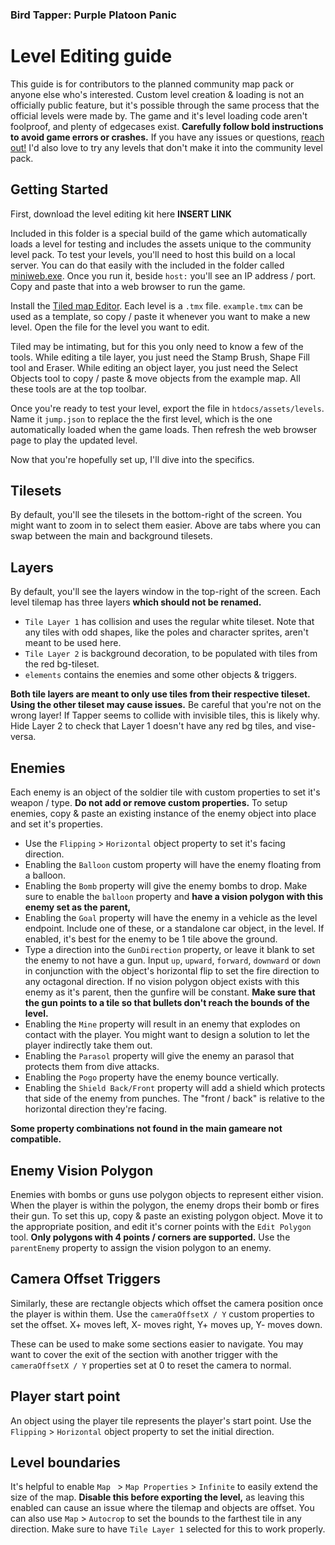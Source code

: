 ### Bird Tapper: Purple Platoon Panic
# Level Editing guide

This guide is for contributors to the planned community map pack or anyone else who's interested. Custom level creation & loading is not an officially public feature, but it's possible through the same process that the official levels were made by. The game and it's level loading code aren't foolproof, and plenty of edgecases exist. **Carefully follow bold instructions to avoid game errors or crashes.** If you have any issues or questions, [reach out!](https://www.newgrounds.com/pm/send/bobbyburt) I'd also love to try any levels that don't make it into the community level pack.

## Getting Started

First, download the level editing kit here **INSERT LINK**

Included in this folder is a special build of the game which automatically loads a level for testing and includes the assets unique to the community level pack. To test your levels, you'll need to host this build on a local server. You can do that easily with the included in the folder called [miniweb.exe](https://miniweb.sourceforge.net/). Once you run it, beside `host:` you'll see an IP address / port. Copy and paste that into a web browser to run the game.

Install the [Tiled map Editor](https://www.mapeditor.org/). Each level is a `.tmx` file. `example.tmx` can be used as a template, so copy / paste it whenever you want to make a new level. Open the file for the level you want to edit.

Tiled may be intimating, but for this you only need to know a few of the tools. While editing a tile layer, you just need the Stamp Brush, Shape Fill tool and Eraser. While editing an object layer, you just need the Select Objects tool to copy / paste & move objects from the example map. All these tools are at the top toolbar.

Once you're ready to test your level, export the file in `htdocs/assets/levels`. Name it `jump.json` to replace the the first level, which is the one automatically loaded when the game loads. Then refresh the web browser page to play the updated level.

Now that you're hopefully set up, I'll dive into the specifics.

## Tilesets

By default, you'll see the tilesets in the bottom-right of the screen. You might want to zoom in to select them easier. Above are tabs where you can swap between the main and background tilesets.

## Layers

By default, you'll see the layers window in the top-right of the screen. Each level tilemap has three layers **which should not be renamed.** 
- `Tile Layer 1` has collision and uses the regular white tileset. Note that any tiles with odd shapes, like the poles and character sprites, aren't meant to be used here.
- `Tile Layer 2` is background decoration, to be populated with tiles from the red bg-tileset.
- `elements` contains the enemies and some other objects & triggers.
  
**Both tile layers are meant to only use tiles from their respective tileset. Using the other tileset may cause issues.** Be careful that you're not on the wrong layer! If Tapper seems to collide with invisible tiles, this is likely why. Hide Layer 2 to check that Layer 1 doesn't have any red bg tiles, and vise-versa.

## Enemies

Each enemy is an object of the soldier tile with custom properties to set it's weapon / type. **Do not add or remove custom properties.** To setup enemies, copy & paste an existing instance of the enemy object into place and set it's properties.
- Use the `Flipping` > `Horizontal` object property to set it's facing direction.
- Enabling the `Balloon` custom property will have the enemy floating from a balloon.
- Enabling the `Bomb` property will give the enemy bombs to drop. Make sure to enable the `balloon` property and **have a vision polygon with this enemy set as the parent,** <link to section>
- Enabling the `Goal` property will have the enemy in a vehicle as the level endpoint. Include one of these, or a standalone car object, in the level. If enabled, it's best for the enemy to be 1 tile above the ground.
- Type a direction into the `GunDirection` property, or leave it blank to set the enemy to not have a gun. Input `up`, `upward`, `forward`, `downward` or `down` in conjunction with the object's horizontal flip to set the fire direction to any octagonal direction. If no vision polygon object exists with this enemy as it's parent, then the gunfire will be constant. **Make sure that the gun points to a tile so that bullets don't reach the bounds of the level.**
- Enabling the `Mine` property will result in an enemy that explodes on contact with the player. You might want to design a solution to let the player indirectly take them out.
- Enabling the `Parasol` property will give the enemy an parasol that protects them from dive attacks.
- Enabling the `Pogo` property have the enemy bounce vertically.
- Enabling the `Shield Back/Front` property will add a shield which protects that side of the enemy from punches. The "front / back" is relative to the horizontal direction they're facing.

**Some property combinations not found in the main gameare not compatible.**

## Enemy Vision Polygon

Enemies with bombs or guns use polygon objects to represent either vision. When the player is within the polygon, the enemy drops their bomb or fires their gun. To set this up, copy & paste an existing polygon object. Move it to the appropriate position, and edit it's corner points with the `Edit Polygon` tool. **Only polygons with 4 points / corners are supported.** Use the `parentEnemy` property to assign the vision polygon to an enemy.

## Camera Offset Triggers

Similarly, these are rectangle objects which offset the camera position once the player is within them. Use the `cameraOffsetX / Y` custom properties to set the offset. X+ moves left, X- moves right, Y+ moves up, Y- moves down.

These can be used to make some sections easier to navigate. You may want to cover the exit of the section with another trigger with the `cameraOffsetX / Y` properties set at 0 to reset the camera to normal.

## Player start point

An object using the player tile represents the player's start point. Use the `Flipping` > `Horizontal` object property to set the initial direction.

## Level boundaries

It's helpful to enable `Map ` > `Map Properties` > `Infinite` to easily extend the size of the map. **Disable this before exporting the level,** as leaving this enabled can cause an issue where the tilemap and objects are offset. You can also use `Map` > `Autocrop` to set the bounds to the farthest tile in any direction. Make sure to have `Tile Layer 1` selected for this to work properly.